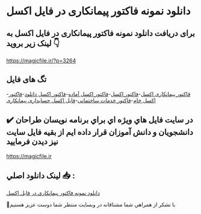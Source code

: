 # دانلود نمونه فاکتور پیمانکاری در فایل اکسل

## برای دریافت دانلود نمونه فاکتور پیمانکاری در فایل اکسل به لینک زیر بروید 👇

https://magicfile.ir/?p=3264

## تگ های فایل

-[فاکتور پیمانکاری اکسل](https://magicfile.ir/product/%d9%86%d9%85%d9%88%d9%86%d9%87-%d9%81%d8%a7%da%a9%d8%aa%d9%88%d8%b1-%d9%be%db%8c%d9%85%d8%a7%d9%86%da%a9%d8%a7%d8%b1%db%8c-%d8%af%d8%b1-%d9%81%d8%a7%db%8c%d9%84-%d8%a7%da%a9%d8%b3%d9%84/)-[فاکتور اکسل](https://magicfile.ir/product/%d9%86%d9%85%d9%88%d9%86%d9%87-%d9%81%d8%a7%da%a9%d8%aa%d9%88%d8%b1-%d9%be%db%8c%d9%85%d8%a7%d9%86%da%a9%d8%a7%d8%b1%db%8c-%d8%af%d8%b1-%d9%81%d8%a7%db%8c%d9%84-%d8%a7%da%a9%d8%b3%d9%84/)-[فاکتور اکسل آماده](https://magicfile.ir/product/%d9%86%d9%85%d9%88%d9%86%d9%87-%d9%81%d8%a7%da%a9%d8%aa%d9%88%d8%b1-%d9%be%db%8c%d9%85%d8%a7%d9%86%da%a9%d8%a7%d8%b1%db%8c-%d8%af%d8%b1-%d9%81%d8%a7%db%8c%d9%84-%d8%a7%da%a9%d8%b3%d9%84/)-[فاکتور اکسل دانلود](https://magicfile.ir/product/%d9%86%d9%85%d9%88%d9%86%d9%87-%d9%81%d8%a7%da%a9%d8%aa%d9%88%d8%b1-%d9%be%db%8c%d9%85%d8%a7%d9%86%da%a9%d8%a7%d8%b1%db%8c-%d8%af%d8%b1-%d9%81%d8%a7%db%8c%d9%84-%d8%a7%da%a9%d8%b3%d9%84/)-[فاکتور اکسل خام](https://magicfile.ir/product/%d9%86%d9%85%d9%88%d9%86%d9%87-%d9%81%d8%a7%da%a9%d8%aa%d9%88%d8%b1-%d9%be%db%8c%d9%85%d8%a7%d9%86%da%a9%d8%a7%d8%b1%db%8c-%d8%af%d8%b1-%d9%81%d8%a7%db%8c%d9%84-%d8%a7%da%a9%d8%b3%d9%84/)-[فاکتور خدمات ساختمانی](https://magicfile.ir/product/%d9%86%d9%85%d9%88%d9%86%d9%87-%d9%81%d8%a7%da%a9%d8%aa%d9%88%d8%b1-%d9%be%db%8c%d9%85%d8%a7%d9%86%da%a9%d8%a7%d8%b1%db%8c-%d8%af%d8%b1-%d9%81%d8%a7%db%8c%d9%84-%d8%a7%da%a9%d8%b3%d9%84/)-[فایل اکسل حسابداری پیمانکاری](https://magicfile.ir/product/%d9%86%d9%85%d9%88%d9%86%d9%87-%d9%81%d8%a7%da%a9%d8%aa%d9%88%d8%b1-%d9%be%db%8c%d9%85%d8%a7%d9%86%da%a9%d8%a7%d8%b1%db%8c-%d8%af%d8%b1-%d9%81%d8%a7%db%8c%d9%84-%d8%a7%da%a9%d8%b3%d9%84/)

## ✔️ در سايت فايل هاي ويژه اي براي برنامه نويسان طراحان دانشجويان و دانش آموزان قرار داده ايم از بقيه فايل سايت نيز ديدن فرماييد

https://magicfile.ir


## لينک دانلود اصلي 📥 :

[دانلود نمونه فاکتور پیمانکاری در فایل اکسل](https://magicfile.ir/product/%d9%86%d9%85%d9%88%d9%86%d9%87-%d9%81%d8%a7%da%a9%d8%aa%d9%88%d8%b1-%d9%be%db%8c%d9%85%d8%a7%d9%86%da%a9%d8%a7%d8%b1%db%8c-%d8%af%d8%b1-%d9%81%d8%a7%db%8c%d9%84-%d8%a7%da%a9%d8%b3%d9%84/) 


🙏با تشکر از همراهي شما مشتاقانه در وبسایت منتظر شما دوست عزیز هستیم

